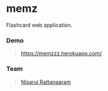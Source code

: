 # memz
Flashcard web application.

### Demo ###
> https://memzzz.herokuapp.com/

### Team ###
> [Nisaruj Rattanaaram](github.com/nisaruj)

